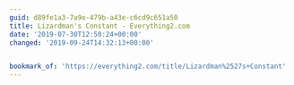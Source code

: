 ```yaml
---
guid: d89fe1a3-7a9e-479b-a43e-c6cd9c651a50
title: Lizardman's Constant - Everything2.com
date: '2019-07-30T12:50:24+00:00'
changed: '2019-09-24T14:32:13+00:00'


bookmark_of: 'https://everything2.com/title/Lizardman%2527s+Constant'
---
```


